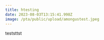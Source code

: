 ```yaml
---
title: htesting
date: 2023-08-03T13:15:41.998Z
image: /pta/public/upload/amongustest.jpeg
---
```

teststtst